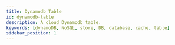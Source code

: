 ```yaml
---
title: Dynamodb Table
id: dynamodb-table
description: A cloud Dynamodb table.
keywords: [dynamoDB, NoSQL, store, DB, database, cache, table]
sidebar_position: 1
---
```


